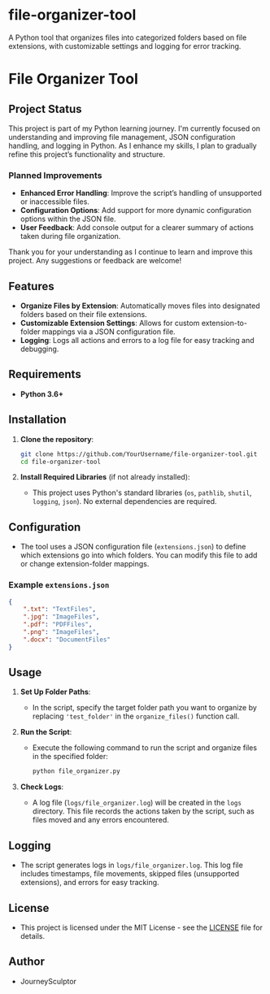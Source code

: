 # file-organizer-tool

A Python tool that organizes files into categorized folders based on file extensions, with customizable settings and logging for error tracking.

# File Organizer Tool

## Project Status
This project is part of my Python learning journey. I'm currently focused on understanding and improving file management, JSON configuration handling, and logging in Python. As I enhance my skills, I plan to gradually refine this project’s functionality and structure.

### Planned Improvements
- **Enhanced Error Handling**: Improve the script’s handling of unsupported or inaccessible files.
- **Configuration Options**: Add support for more dynamic configuration options within the JSON file.
- **User Feedback**: Add console output for a clearer summary of actions taken during file organization.

Thank you for your understanding as I continue to learn and improve this project. Any suggestions or feedback are welcome!

## Features
- **Organize Files by Extension**: Automatically moves files into designated folders based on their file extensions.
- **Customizable Extension Settings**: Allows for custom extension-to-folder mappings via a JSON configuration file.
- **Logging**: Logs all actions and errors to a log file for easy tracking and debugging.

## Requirements
- **Python 3.6+**

## Installation
1. **Clone the repository**:

    ```bash
    git clone https://github.com/YourUsername/file-organizer-tool.git
    cd file-organizer-tool
    ```

2. **Install Required Libraries** (if not already installed):
   - This project uses Python's standard libraries (`os`, `pathlib`, `shutil`, `logging`, `json`). No external dependencies are required.

## Configuration
- The tool uses a JSON configuration file (`extensions.json`) to define which extensions go into which folders. You can modify this file to add or change extension-folder mappings.

### Example `extensions.json`
```json
{
    ".txt": "TextFiles",
    ".jpg": "ImageFiles",
    ".pdf": "PDFFiles",
    ".png": "ImageFiles",
    ".docx": "DocumentFiles"
}
```

## Usage

1. **Set Up Folder Paths**:
   - In the script, specify the target folder path you want to organize by replacing `'test_folder'` in the `organize_files()` function call.

2. **Run the Script**:
   - Execute the following command to run the script and organize files in the specified folder:

     ```bash
     python file_organizer.py
     ```

3. **Check Logs**:
   - A log file (`logs/file_organizer.log`) will be created in the `logs` directory. This file records the actions taken by the script, such as files moved and any errors encountered.

## Logging
- The script generates logs in `logs/file_organizer.log`. This log file includes timestamps, file movements, skipped files (unsupported extensions), and errors for easy tracking.

## License
- This project is licensed under the MIT License - see the [LICENSE](LICENSE) file for details.

## Author
- JourneySculptor

